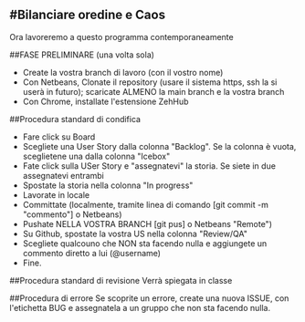 #Bilanciare oredine e Caos
------------------------------------------

Ora lavoreremo a questo programma contemporaneamente

##FASE PRELIMINARE (una volta sola)
* Create la vostra branch di lavoro (con il vostro nome)
* Con Netbeans, Clonate il repository (usare il sistema https, ssh la si userà in futuro); scaricate ALMENO la main branch e la vostra branch
* Con Chrome, installate l'estensione ZehHub


##Procedura standard di condifica

* Fare click su Board 
* Scegliete una User Story dalla colonna "Backlog". Se la colonna è vuota, sceglietene una dalla colonna "Icebox"
* Fate click sulla USer Story e "assegnatevi" la storia. Se siete in due assegnatevi entrambi
* Spostate la storia nella colonna "In progress"
* Lavorate in locale
* Committate (localmente, tramite linea di comando [git commit -m "commento"] o Netbeans)
* Pushate NELLA VOSTRA BRANCH  [git pus] o Netbeans "Remote")
* Su Github, spostate la vostra US nella colonna "Review/QA"
* Scegliete qualcouno che NON sta facendo nulla e aggiungete un commento diretto a lui (@username)
* Fine. 

##Procedura standard di revisione
Verrà spiegata in classe

##Procedura di errore
Se scoprite un errore, create una nuova ISSUE, con l'etichetta BUG e assegnatela a un gruppo che non sta facendo nulla. 

